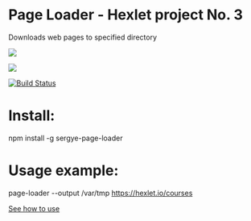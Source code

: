 <h1>Page Loader - Hexlet project No. 3</h1>

Downloads web pages to specified directory

<a href="https://codeclimate.com/github/sergye/project-lvl3-s456/maintainability"><img src="https://api.codeclimate.com/v1/badges/5cb22389dd5f61256383/maintainability" /></a>

<a href="https://codeclimate.com/github/sergye/project-lvl3-s456/test_coverage"><img src="https://api.codeclimate.com/v1/badges/5cb22389dd5f61256383/test_coverage" /></a>

[![Build Status](https://travis-ci.org/sergye/project-lvl3-s456.svg?branch=master)](https://travis-ci.org/sergye/project-lvl3-s456)

<h1>Install:</h1>

npm install -g sergye-page-loader

<h1>Usage example:</h1>

page-loader --output /var/tmp https://hexlet.io/courses

<a href="https://asciinema.org/a/La5vH3s50awKvl5JJC4ZgIzAn">See how to use</a>